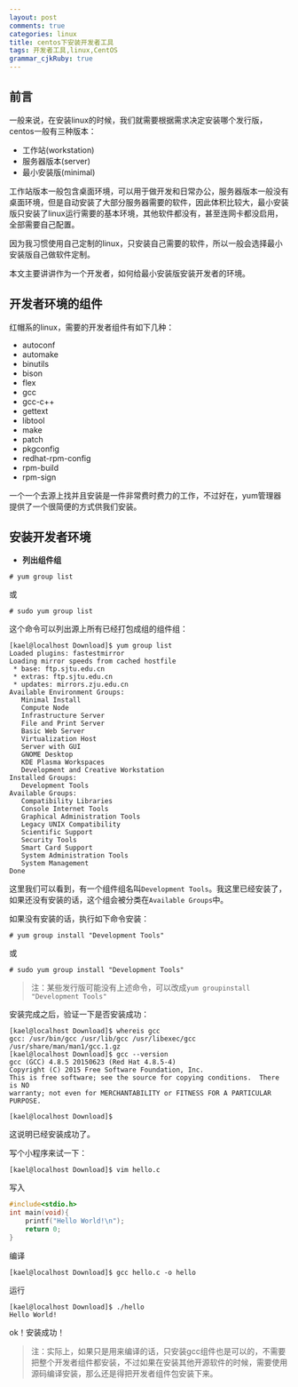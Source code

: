```yaml
---
layout: post
comments: true
categories: linux
title: centos下安装开发者工具
tags: 开发者工具,linux,CentOS
grammar_cjkRuby: true
---
```


## 前言

一般来说，在安装linux的时候，我们就需要根据需求决定安装哪个发行版，centos一般有三种版本：

* 工作站(workstation)
* 服务器版本(server)
* 最小安装版(minimal)

工作站版本一般包含桌面环境，可以用于做开发和日常办公，服务器版本一般没有桌面环境，但是自动安装了大部分服务器需要的软件，因此体积比较大，最小安装版只安装了linux运行需要的基本环境，其他软件都没有，甚至连网卡都没启用，全部需要自己配置。

因为我习惯使用自己定制的linux，只安装自己需要的软件，所以一般会选择最小安装版自己做软件定制。

本文主要讲讲作为一个开发者，如何给最小安装版安装开发者的环境。

## 开发者环境的组件

红帽系的linux，需要的开发者组件有如下几种：

* autoconf
* automake
* binutils
* bison
* flex
* gcc
* gcc-c++
* gettext
* libtool
* make
* patch
* pkgconfig
* redhat-rpm-config
* rpm-build
* rpm-sign

一个一个去源上找并且安装是一件非常费时费力的工作，不过好在，yum管理器提供了一个很简便的方式供我们安装。

## 安装开发者环境

* **列出组件组**

```
# yum group list
```

或

```
# sudo yum group list
```

这个命令可以列出源上所有已经打包成组的组件组：

```
[kael@localhost Download]$ yum group list
Loaded plugins: fastestmirror
Loading mirror speeds from cached hostfile
 * base: ftp.sjtu.edu.cn
 * extras: ftp.sjtu.edu.cn
 * updates: mirrors.zju.edu.cn
Available Environment Groups:
   Minimal Install
   Compute Node
   Infrastructure Server
   File and Print Server
   Basic Web Server
   Virtualization Host
   Server with GUI
   GNOME Desktop
   KDE Plasma Workspaces
   Development and Creative Workstation
Installed Groups:
   Development Tools
Available Groups:
   Compatibility Libraries
   Console Internet Tools
   Graphical Administration Tools
   Legacy UNIX Compatibility
   Scientific Support
   Security Tools
   Smart Card Support
   System Administration Tools
   System Management
Done
```

这里我们可以看到，有一个组件组名叫`Development Tools`。我这里已经安装了，如果还没有安装的话，这个组会被分类在`Available Groups`中。

如果没有安装的话，执行如下命令安装：

```
# yum group install "Development Tools"
```

或

```
# sudo yum group install "Development Tools"
```

> 注：某些发行版可能没有上述命令，可以改成`yum groupinstall "Development Tools"`

安装完成之后，验证一下是否安装成功：

```
[kael@localhost Download]$ whereis gcc 
gcc: /usr/bin/gcc /usr/lib/gcc /usr/libexec/gcc /usr/share/man/man1/gcc.1.gz
[kael@localhost Download]$ gcc --version
gcc (GCC) 4.8.5 20150623 (Red Hat 4.8.5-4)
Copyright (C) 2015 Free Software Foundation, Inc.
This is free software; see the source for copying conditions.  There is NO
warranty; not even for MERCHANTABILITY or FITNESS FOR A PARTICULAR PURPOSE.

[kael@localhost Download]$ 
```

这说明已经安装成功了。

写个小程序来试一下：

```
[kael@localhost Download]$ vim hello.c
```

写入

```c
#include<stdio.h>
int main(void){
    printf("Hello World!\n");
    return 0;
}
```

编译

```
[kael@localhost Download]$ gcc hello.c -o hello
```

运行

```
[kael@localhost Download]$ ./hello 
Hello World!
```

ok！安装成功！

> 注：实际上，如果只是用来编译的话，只安装gcc组件也是可以的，不需要把整个开发者组件都安装，不过如果在安装其他开源软件的时候，需要使用源码编译安装，那么还是得把开发者组件包安装下来。